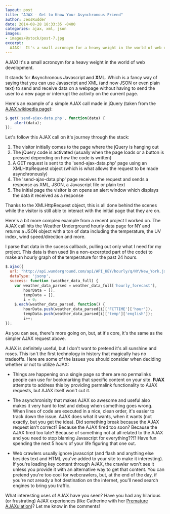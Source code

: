 ```yaml
---
layout: post
title: "AJAX - Get to Know Your Asynchronous Friend"
author: JessRudder
date: 2014-08-28 18:33:35 -0400
categories: ajax, xml, json
images:
- images/@stock/post-7.jpg
excerpt:
  AJAX!  It's a small acronoym for a heavy weight in the world of web development. It stands for **A**synchronous **J**avascript **a**nd **X**ML.
---
```


AJAX!  It's a small acronoym for a heavy weight in the world of web development.

It stands for **A**synchronous **J**avascript **a**nd **X**ML.  Which is a fancy way of saying that you can use Javascript and XML (and now JSON or even plain text) to send and receive data on a webpage without having to send the user to a new page or interrupt the activity on the current page.

Here's an example of a simple AJAX call made in jQuery (taken from the [AJAX wikipedia page](http://en.wikipedia.org/wiki/Ajax_\(programming\))):

```javascript
$.get('send-ajax-data.php', function(data) {
    alert(data);
});
```

Let's follow this AJAX call on it's journey through the stack:

1. The visitor initially comes to the page where the jQuery is hanging out
2. The jQuery code is activated (usually when the page loads or a button is pressed depending on how the code is written)
3. A GET request is sent to the 'send-ajax-data.php' page using an XMLHttpRequest object (which is what allows the request to be made asynchronously)
4. The 'send-ajax-data.php' page receives the request and sends a response as XML, JSON, a Javascript file or plain text
5. The initial page the visitor is on opens an alert window which displays the data it received as a response

Thanks to the XMLHttpRequest object, this is all done behind the scenes while the visitor is still able to interact with the initial page that they are on.

Here's a bit more complex example from a recent project I worked on.  The AJAX call hits the Weather Underground hourly data page for NY and returns a JSON object with a ton of data including the temperature, the UV index, wind speed/direction and more.  

I parse that data in the sucess callback, pulling out only what I need for my project.  This data is then used (in a non-excerpted part of the code) to make an hourly graph of the temperature for the past 24 hours.

```javascript
$.ajax({ 
  url: "http://api.wunderground.com/api/API_KEY/hourly/q/NY/New_York.json", 
  dataType: 'jsonp', 
  success: function (weather_data_full) {
    var weather_data_parsed = weather_data_full['hourly_forecast'],
        hourData = [],
        tempData = [],
        i = 0;
    $.each(weather_data_parsed, function() {
        hourData.push(weather_data_parsed[i]['FCTTIME']['hour']),
        tempData.push(weather_data_parsed[i]['temp']['english']);
        i++;
});
```
As you can see, there's more going on, but, at it's core, it's the same as the simpler AJAX request above.

AJAX is definitely useful, but I don't want to pretend it's all sunshine and roses.  This isn't the first technology in history that magically has no tradeoffs.  Here are some of the issues you should consider when deciding whether or not to utilize AJAX:

* Things are happening on a single page so there are no permalinks people can use for bookmarking that specific content on your site.  **PJAX** attempts to address this by providing permalink functionality to AJAX requests, but AJAX itself won't cut it.

* The asynchronisity that makes AJAX so awesome and useful also makes it very hard to test and debug when something goes wrong.  When lines of code are executed in a nice, clean order, it's easier to track down the issue.  AJAX does what it wants, when it wants (not exactly, but you get the idea).  Did something break because the AJAX request isn't correct?  Because the AJAX fired too soon?  Because the AJAX fired too late?  Because of something not at all related to the AJAX and you need to stop blaming Javascript for everything??!?  Have fun spending the next 5 hours of your life figuring that one out.

* Web crawlers usually ignore javascript (and flash and anything else besides text and HTML you've added to your site to make it interesting).  If you're loading key content through AJAX, the crawler won't see it unless you provide it with an alternative way to get that content.  You can pretend you're too cool for webcrawlers, but, at the end of the day, if you're not aready a hot destination on the internet, you'll need search engines to bring you traffic.

What interesting uses of AJAX have you seen?  Have you had any hilarious (or frustrating) AJAX experiences (like Catherine with her [Premature AJAXulation](http://anunexpectedcoder.com/blog/2014/08/10/premature-ajaxulation/))?  Let me know in the comments!  
